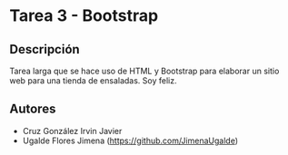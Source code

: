 # Tarea 3 - Bootstrap

## Descripción

Tarea larga que se hace uso de HTML y Bootstrap para elaborar un sitio web  para una tienda de ensaladas.
Soy feliz.


## Autores
* Cruz González Irvin Javier
* Ugalde Flores Jimena (https://github.com/JimenaUgalde)